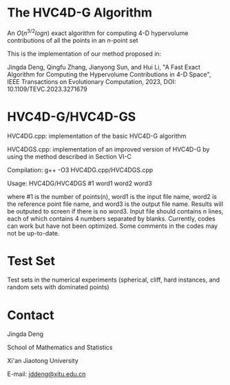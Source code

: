 # The HVC4D-G Algorithm
An $O(n^{3/2}logn)$ exact algorithm for computing 4-D hypervolume contributions of all the points in an $n$-point set

This is the implementation of our method proposed in:

Jingda Deng, Qingfu Zhang, Jianyong Sun, and Hui Li, "A Fast Exact Algorithm for Computing the Hypervolume Contributions in 4-D Space", IEEE Transactions on Evolutionary Computation, 2023, DOI: 10.1109/TEVC.2023.3271679

# HVC4D-G/HVC4D-GS
HVC4DG.cpp: implementation of the basic HVC4D-G algorithm

HVC4DGS.cpp: implementation of an improved version of HVC4D-G by using the method described in Section VI-C

Compilation: g++ -O3 HVC4DG.cpp/HVC4DGS.cpp

Usage: HVC4DG/HVC4DGS #1 word1 word2 word3

where #1 is the number of points(n), word1 is the input file name, word2 is the reference point file name, and word3 is the output file name. Results will be outputed to screen if there is no word3. Input file should contains n lines, each of which contains 4 numbers separated by blanks. Currently, codes can work but have not been optimized. Some comments in the codes may not be up-to-date.

# Test Set
Test sets in the numerical experiments (spherical, cliff, hard instances, and random sets with dominated points)
# Contact
Jingda Deng

School of Mathematics and Statistics

Xi'an Jiaotong University

E-mail: jddeng@xjtu.edu.cn
